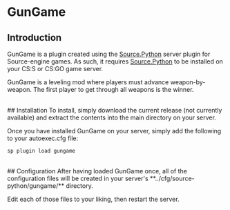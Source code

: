 # GunGame

## Introduction
GunGame is a plugin created using the [Source.Python](https://github.com/Source-Python-Dev-Team/Source.Python) server plugin for Source-engine games.  As such, it requires [Source.Python](https://github.com/Source-Python-Dev-Team/Source.Python) to be installed on your CS:S or CS:GO game server.

GunGame is a leveling mod where players must advance weapon-by-weapon.  The first player to get through all weapons is the winner.

<br>
## Installation
To install, simply download the current release (not currently available) and extract the contents into the main directory on your server.

Once you have installed GunGame on your server, simply add the following to your autoexec.cfg file:
```
sp plugin load gungame
```

<br>
## Configuration
After having loaded GunGame once, all of the configuration files will be created in your server's **../cfg/source-python/gungame/** directory.

Edit each of those files to your liking, then restart the server.
